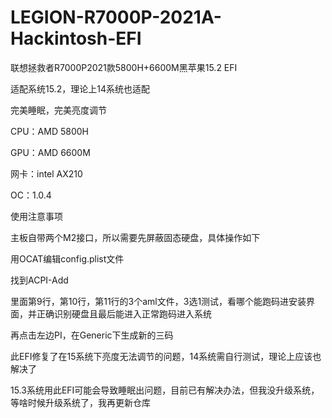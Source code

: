 # LEGION-R7000P-2021A-Hackintosh-EFI
联想拯救者R7000P2021款5800H+6600M黑苹果15.2 EFI

适配系统15.2，理论上14系统也适配

完美睡眠，完美亮度调节

CPU：AMD 5800H

GPU：AMD 6600M

网卡：intel AX210

OC：1.0.4

使用注意事项

主板自带两个M2接口，所以需要先屏蔽固态硬盘，具体操作如下

用OCAT编辑config.plist文件

找到ACPI-Add

里面第9行，第10行，第11行的3个aml文件，3选1测试，看哪个能跑码进安装界面，并正确识别硬盘且最后能进入正常跑码进入系统


再点击左边PI，在Generic下生成新的三码


此EFI修复了在15系统下亮度无法调节的问题，14系统需自行测试，理论上应该也解决了


15.3系统用此EFI可能会导致睡眠出问题，目前已有解决办法，但我没升级系统，等啥时候升级系统了，我再更新仓库


